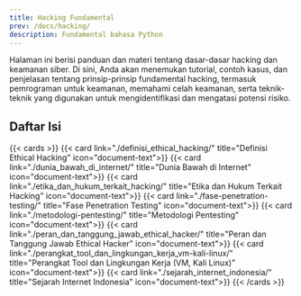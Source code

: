 ```yaml
---
title: Hacking Fundamental
prev: /docs/hacking/
description: Fundamental bahasa Python
---
```


Halaman ini berisi panduan dan materi tentang dasar-dasar hacking dan keamanan siber. Di sini, Anda akan menemukan tutorial, contoh kasus, dan penjelasan tentang prinsip-prinsip fundamental hacking, termasuk pemrograman untuk keamanan, memahami celah keamanan, serta teknik-teknik yang digunakan untuk mengidentifikasi dan mengatasi potensi risiko.

## Daftar Isi

{{< cards >}}
{{< card link="./definisi_ethical_hacking/" title="Definisi Ethical Hacking" icon="document-text">}}
{{< card link="./dunia_bawah_di_internet/" title="Dunia Bawah di Internet" icon="document-text">}}
{{< card link="./etika_dan_hukum_terkait_hacking/" title="Etika dan Hukum Terkait Hacking" icon="document-text">}}
{{< card link="./fase-penetration-testing/" title="Fase Penetration Testing" icon="document-text">}}
{{< card link="./metodologi-pentesting/" title="Metodologi Pentesting" icon="document-text">}}
{{< card link="./peran_dan_tanggung_jawab_ethical_hacker/" title="Peran dan Tanggung Jawab Ethical Hacker" icon="document-text">}}
{{< card link="./perangkat_tool_dan_lingkungan_kerja_vm-kali-linux/" title="Perangkat Tool dan Lingkungan Kerja (VM, Kali Linux)" icon="document-text">}}
{{< card link="./sejarah_internet_indonesia/" title="Sejarah Internet Indonesia" icon="document-text">}}
{{< /cards >}}

